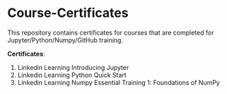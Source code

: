 # Course-Certificates  
This repository contains certificates for courses that are completed for Jupyter/Python/Numpy/GitHub training.  

**Certificates**:
1. Linkedin Learning Introducing Jupyter
2. Linkedin Learning Python Quick Start
3. Linkedin Learning Numpy Essential Training 1: Foundations of NumPy
